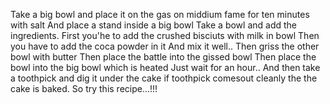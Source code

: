 Take a big bowl and place it on the gas on middium fame for ten minutes with salt
And place a stand inside a big bowl
Take a bowl and add the ingredients.
First you'he to add the crushed bisciuts with milk in bowl
Then you have to add the coca powder in it
And mix it well..
Then griss the other bowl with butter
Then place the battle into the gissed bowl
Then place the bowl into the big bowl which is heated
Just wait for an hour..
And then take a toothpick and dig it under the cake if toothpick comesout cleanly the the cake is baked.
So try this recipe...!!!